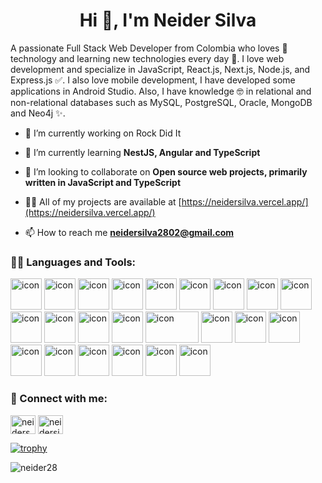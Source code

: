 <h1 align="center">Hi 👋, I'm Neider Silva </h1>
<p align="left">A passionate Full Stack Web Developer from Colombia  who loves 💖 technology and learning new technologies every day 🌱. I love web development and specialize in JavaScript, React.js, Next.js, Node.js, and Express.js ✅. I also love mobile development, I have developed some applications in Android Studio. Also, I have knowledge 🤓 in relational and non-relational databases such as MySQL, PostgreSQL, Oracle, MongoDB and Neo4j ✨.</p>

- 🔭 I’m currently working on Rock Did It

- 🌱 I’m currently learning **NestJS, Angular and TypeScript**

- 🤝 I’m looking to collaborate on **Open source web projects, primarily written in JavaScript and TypeScript**

- 👨‍💻 All of my projects are available at [https://neidersilva.vercel.app/](https://neidersilva.vercel.app/)

- 📫 How to reach me **neidersilva2802@gmail.com**

<h3 align="left">👩‍💻 Languages and Tools:</h3>
<p align="left"> <img src="https://cdn-icons-png.flaticon.com/512/1051/1051277.png" alt="icon" width="50" height="50" /> <img src="https://cdn-icons-png.flaticon.com/512/732/732190.png" alt="icon" width="50" height="50" /> <img src="https://cdn-icons-png.flaticon.com/512/5968/5968292.png" alt="icon" width="50" height="50" /> <img src="https://static-00.iconduck.com/assets.00/typescript-icon-icon-1024x1024-vh3pfez8.png" alt="icon" width="50" height="50" /> <img src="https://cdn-icons-png.flaticon.com/512/1126/1126012.png" alt="icon" width="50" height="50" /> <img src="https://cdn.icon-icons.com/icons2/2148/PNG/512/nextjs_icon_132160.png" alt="icon" width="50" height="50" /> <img src="https://angular.io/assets/images/logos/angular/angular.png" alt="icon" width="50" height="50" /> <img src="https://cdn-icons-png.flaticon.com/512/5968/5968322.png" alt="icon" width="50" height="50" /> <img src="https://cdn.icon-icons.com/icons2/2699/PNG/512/expressjs_logo_icon_169185.png" alt="icon" width="50" height="50" /> <img src="https://static-00.iconduck.com/assets.00/nestjs-icon-1024x1020-34exj0g6.png" alt="icon" width="50" height="50" /> <img src="https://static-00.iconduck.com/assets.00/strapi-icon-512x505-3hl7a1v3.png" alt="icon" width="50" height="50" /> <img src="https://cdn-icons-png.flaticon.com/512/226/226777.png" alt="icon" width="50" height="50" /> <img src="https://cdn-icons-png.flaticon.com/512/5968/5968342.png" alt="icon" width="50" height="50" /> <img src="https://1000marcas.net/wp-content/uploads/2020/11/MySQL-logo.png" alt="icon" width="85" height="50" /> <img src="https://cdn.icon-icons.com/icons2/2415/PNG/512/mongodb_original_logo_icon_146424.png" alt="icon" width="50" height="50" /> <img src="https://go.neo4j.com/rs/710-RRC-335/images/neo4j_logo_globe.png" alt="icon" width="50" height="50" /> <img src="https://cdn.iconscout.com/icon/free/png-256/free-npm-3-1175132.png" alt="icon" width="50" height="50" /> <img src="https://raw.githubusercontent.com/webpack/media/master/logo/icon-square-small.png" alt="icon" width="50" height="50" /> <img src="https://git-scm.com/images/logos/downloads/Git-Icon-1788C.png" alt="icon" width="50" height="50" /> <img src="https://www.svgrepo.com/show/354202/postman-icon.svg" alt="icon" width="50" height="50" /> <img src="https://seeklogo.com/images/I/insomnia-logo-A35E09EB19-seeklogo.com.png" alt="icon" width="50" height="50" /> <img src="https://www.svgrepo.com/show/327408/logo-vercel.svg" alt="icon" width="50" height="50" /> <img src="https://go.neo4j.com/rs/710-RRC-335/images/neo4j_logo_globe.png" alt="icon" width="50" height="50" /> </p>

<h3 align="left">📲 Connect with me:</h3>
<p align="left">
<a href="https://twitter.com/neiders28" target="blank"><img align="center" src="https://raw.githubusercontent.com/rahuldkjain/github-profile-readme-generator/master/src/images/icons/Social/twitter.svg" alt="neiders28" height="30" width="40" /></a>
<a href="https://linkedin.com/in/neidersilva28" target="blank"><img align="center" src="https://raw.githubusercontent.com/rahuldkjain/github-profile-readme-generator/master/src/images/icons/Social/linked-in-alt.svg" alt="neidersilva28" height="30" width="40" /></a>
</p>

[![trophy](https://github-profile-trophy.vercel.app/?username=Neider28&theme=algolia&row=1&column=7)](https://github.com/Neider28/github-profile-trophy)

<img align="center" src="https://github-readme-streak-stats.herokuapp.com/?user=neider28&theme=github-dark-dimmed&border=FFFFFF" alt="neider28" />
